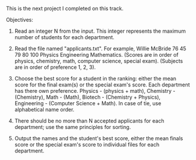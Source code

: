 This is the next project I completed on this track.

Objectives:

1. Read an integer N from the input. This integer represents the maximum number of students for each department.

2. Read the file named "applicants.txt". For example, Willie McBride 76 45 79 80 100 Physics Engineering Mathematics. (Scores are in order of physics, chemistry, math, computer science, special exam). (Subjects are in order of preference 1, 2, 3).

3. Choose the best score for a student in the ranking: either the mean score for the final exam(s) or the special exam's score. Each department has there own preference. Physics - (physics + math), Chemistry - (Chemistry), Math - (Math), Biotech - (Chemistry + Physics), Engineering - (Computer Science + Math). In case of tie, use alphabetical name order.

4. There should be no more than N accepted applicants for each department; use the same principles for sorting.

5. Output the names and the student's best score, either the mean finals score or the special exam's score to individual files for each department.
